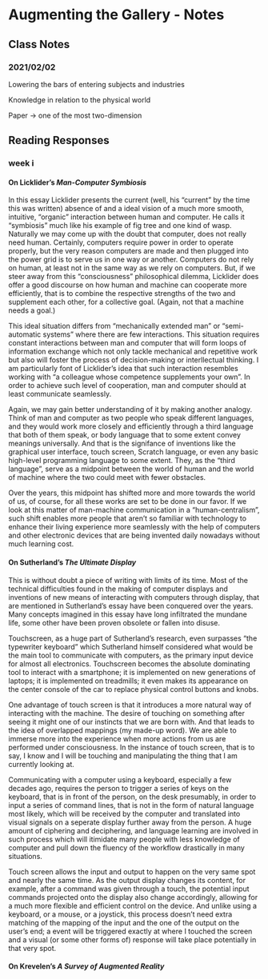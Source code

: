 # Augmenting the Gallery - Notes
## Class Notes
### 2021/02/02

Lowering the bars of entering subjects and industries

Knowledge in relation to the physical world

Paper -> one of the most two-dimension

## Reading Responses
### week i

#### On Licklider’s *Man-Computer Symbiosis*

In this essay Licklider presents the current (well, his “current” by the time this was written) absence of and a ideal vision of a much more smooth, intuitive, “organic” interaction between human and computer. He calls it “symbiosis” much like his example of fig tree and one kind of wasp. Naturally we may come up with the doubt that computer, does not really need human. Certainly, computers require power  in order to operate properly, but the very reason computers are made and then plugged into the power grid is to serve us in one way or another. Computers do not rely on human, at least not in the same way as we rely on computers. But, if we steer away from this “consciousness” philosophical dilemma, Licklider does offer a good discourse on how human and machine can cooperate more efficiently, that is to combine the respective strengths of the two and supplement each other, for a collective goal. (Again, not that a machine needs a goal.) 

This ideal situation differs from “mechanically extended man” or “semi-automatic systems” where there are few interactions. This situation requires constant interactions between man and computer that will form loops of information exchange which not only tackle mechanical and repetitive work but also will foster the process of decision-making or interllectual thinking. I am particularly font of Licklider’s idea that such interaction resembles working with “a colleague whose competence supplements your own”. In order to achieve such level of cooperation, man and computer should at least communicate seamlessly. 

Again, we may gain better understanding of it by making another analogy. Think of man and computer as two people who speak different languages, and they would work more closely and efficiently through a third language that both of them speak, or body language that to some extent convey meanings universally. And that is the signifance of inventions like the graphical user interface, touch screen, Scratch language, or even any basic high-level programming language to some extent. They, as the “third language”, serve as a midpoint between the world of human and the world of machine where the two could meet with fewer obstacles. 

Over the years, this midpoint has shifted more and more towards the world of us, of course, for all these works are set to be done in our favor. If we look at this matter of man-machine communication in a “human-centralism”, such shift enables more people that aren’t so familiar with technology to enhance their living experience more seamlessly with the help of computers and other electronic devices that are being invented daily nowadays without much learning cost.

#### On Sutherland’s *The Ultimate Display*

This is without doubt a piece of writing with limits of its time. Most of the technical difficulties found in the making of computer displays and inventions of new means of interacting with computers through display, that are mentioned in Sutherland’s essay have been conquered over the years. Many concepts imagined in this essay have long infiltrated the mundane life, some other have been proven obsolete or fallen into disuse. 

Touchscreen, as a huge part of Sutherland’s research, even surpasses “the typewriter keyboard” which Sutherland himself considered what would be the main tool to communicate with computers, as the primary input device for almost all electronics. Touchscreen becomes the absolute dominating tool to interact with a smartphone; it is implemented on new generations of laptops; it is implemented on treadmills; it even makes its appearance on the center console of the car to replace physical control buttons and knobs. 

One advantage of touch screen is that it introduces a more natural way of interacting with the machine. The desire of touching on something after seeing it might one of our instincts that we are born with. And that leads to the idea of overlapped mappings (my made-up word). We are able to immerse more into the experience when more actions from us are performed under consciousness. In the instance of touch screen, that is to say, I know and I will be touching and manipulating the thing that I am currently looking at. 

Communicating with a computer using a keyboard, especially a few decades ago, requires the person to trigger a series of keys on the keyboard, that is in front of the person, on the desk presumably,  in order to input a series of command lines, that is not in the form of natural language most likely, which will be received by the computer and translated into visual signals on a seperate display further away from the person. A huge amount of ciphering and deciphering, and language learning are involved in such process which will itimidate many people with less knowledge of computer and pull down the fluency of the workflow drastically in many situations. 

Touch screen allows the input and output to happen on the very same spot and nearly the same time. As the output display changes its content, for example, after a command was given through a touch, the potential input commands projected onto the display also change accordingly, allowing for a much more flexible and efficient control on the device. And unlike using a keyboard, or a mouse, or a joystick, this process doesn’t need extra matching of the mapping of the input and the one of the output on the user’s end; a event will be triggered exactly at where I touched the screen and a visual (or some other forms of) response will take place potentially in that very spot. 

#### On Krevelen’s *A Survey of Augmented Reality*

